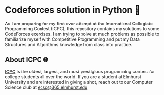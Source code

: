 # Codeforces solution in Python 🐍
As I am preparing for my first ever attempt at the International Collegiate Programming Contest (ICPC), this repository contains my solutions to some CodeForces exercises. I am trying to solve at much problems as possible to familiarize myself with Competitive Programming and put my Data Structures and Algorithms knowledge from class into practice.
## About ICPC 🌐
[ICPC](https://icpc.global/) is the oldest, largest, and most prestigious programming contest for college students all over the world. If you are a student at Elmhurst University and are interested in giving a shot, reach out to our Computer Science club at [ecsc\@365.elmhurst.edu](mailto:ecsc\@365.elmhurst.edu)
